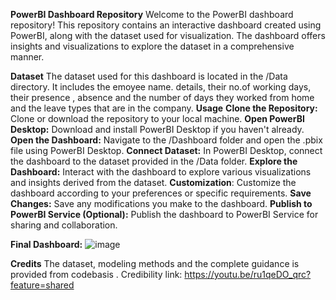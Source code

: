 **PowerBI Dashboard Repository**
Welcome to the PowerBI dashboard repository! This repository contains an interactive dashboard created using PowerBI, along with the dataset used for visualization. The dashboard offers insights and visualizations to explore the dataset in a comprehensive manner.

**Dataset**
The dataset used for this dashboard is located in the /Data directory. It includes the emoyee name. details, their no.of working days, their presence , absence and the number of days they worked from home and the leave types that are in the company.
**Usage**
**Clone the Repository:** Clone or download the repository to your local machine.
**Open PowerBI Desktop:** Download and install PowerBI Desktop if you haven't already.
**Open the Dashboard:** Navigate to the /Dashboard folder and open the .pbix file using PowerBI Desktop.
**Connect Dataset:** In PowerBI Desktop, connect the dashboard to the dataset provided in the /Data folder.
**Explore the Dashboard:** Interact with the dashboard to explore various visualizations and insights derived from the dataset.
**Customization**: Customize the dashboard according to your preferences or specific requirements.
**Save Changes:** Save any modifications you make to the dashboard.
**Publish to PowerBI Service (Optional):** Publish the dashboard to PowerBI Service for sharing and collaboration.

**Final Dashboard:**
![image](https://github.com/LavaG15/Employee-Presence-Insights/assets/138953283/9f0bc804-1846-4640-9e52-540f934ff2b8)

**Credits**
The dataset, modeling methods and the complete guidance is provided from codebasis .
Credibility link: https://youtu.be/ru1qeDO_qrc?feature=shared
